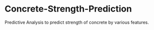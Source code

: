 # Concrete-Strength-Prediction
Predictive Analysis to predict strength of concrete by various features.
